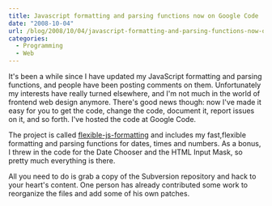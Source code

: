 ```yaml
---
title: Javascript formatting and parsing functions now on Google Code
date: "2008-10-04"
url: /blog/2008/10/04/javascript-formatting-and-parsing-functions-now-on-google-code/
categories:
  - Programming
  - Web
---
```

It's been a while since I have updated my JavaScript formatting and parsing functions, and people have been posting comments on them. Unfortunately my interests have really turned elsewhere, and I'm not much in the world of frontend web design anymore. There's good news though: now I've made it easy for you to get the code, change the code, document it, report issues on it, and so forth. I've hosted the code at Google Code.

The project is called [flexible-js-formatting](http://code.google.com/p/flexible-js-formatting/) and includes my fast,flexible formatting and parsing functions for dates, times and numbers. As a bonus, I threw in the code for the Date Chooser and the HTML Input Mask, so pretty much everything is there.

All you need to do is grab a copy of the Subversion repository and hack to your heart's content. One person has already contributed some work to reorganize the files and add some of his own patches.

